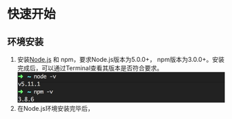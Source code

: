# 快速开始

## 环境安装
1. 安装[Node.js](https://nodejs.org/) 和 npm，要求Node.js版本为5.0.0+， npm版本为3.0.0+。安装完成后，可以通过Terminal查看其版本是否符合要求。
  ![Node环境](6885F224-FC6C-4EEA-A7F8-A10D9BA3FA5B.png)
2. 在Node.js环境安装完毕后，